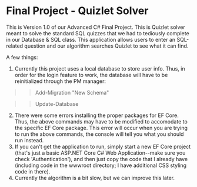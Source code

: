 # Final Project - Quizlet Solver
This is Version 1.0 of our Advanced C# Final Project. This is Quizlet solver meant to solve the standard SQL quizzes that we had to tediously complete in our Database &amp; SQL class. This application allows users to enter an SQL-related question and our algorithm searches Quizlet to see what it can find.

A few things:
1) Currently this project uses a local database to store user info. Thus, in order for the login feature to work, the database will have to be reinitialized through the PM manager:
  >> Add-Migration "New Schema"
  
  >> Update-Database
2) There were some errors installing the proper packages for EF Core. Thus, the above commands may have to be modified to accomodate to the specific EF Core package. This error will occur when you are trying to run the above commands, the console will tell you what you should run instead.
3) If you can't get the application to run, simply start a new EF Core project (that's just a basic ASP.NET Core C# Web Application--make sure you check 'Authentication'), and then just copy the code that I already have (including code in the wwwroot directory; I have additional CSS styling code in there).
4) Currently the algorithm is a bit slow, but we can improve this later.
